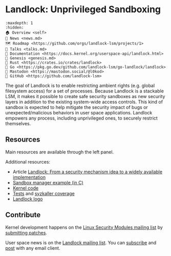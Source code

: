 # Landlock: Unprivileged Sandboxing

```{toctree}
:maxdepth: 1
:hidden:
🏠 Overview <self>
📰 News <news.md>
🗺️ Roadmap <https://github.com/orgs/landlock-lsm/projects/1>
🎤 Talks <talks.md>
📄 Documentation <https://docs.kernel.org/userspace-api/landlock.html>
🌱 Genesis <genesis.md>
🦀 Rust <https://crates.io/crates/landlock>
🐹 Go <https://pkg.go.dev/github.com/landlock-lsm/go-landlock/landlock>
🐘 Mastodon <https://mastodon.social/@l0kod>
🐙 GitHub <https://github.com/landlock-lsm>
```

The goal of Landlock is to enable restricting ambient rights (e.g. global
filesystem access) for a set of processes. Because Landlock is a stackable
LSM, it makes it possible to create safe security sandboxes as new security layers
in addition to the existing system-wide access controls. This kind of sandbox
is expected to help mitigate the security impact of bugs or
unexpected/malicious behaviors in user space applications. Landlock empowers
any process, including unprivileged ones, to securely restrict themselves.

## Resources

Main resources are available through the left panel.

Additional resources:
- Article [Landlock: From a security mechanism idea to a widely available implementation](talks/2024-06-06_landlock-article.pdf)
- [Sandbox manager example (in C)](https://git.kernel.org/pub/scm/linux/kernel/git/torvalds/linux.git/tree/samples/landlock/sandboxer.c)
- [Kernel code](https://git.kernel.org/pub/scm/linux/kernel/git/torvalds/linux.git/tree/security/landlock)
- [Tests](https://git.kernel.org/pub/scm/linux/kernel/git/torvalds/linux.git/tree/tools/testing/selftests/landlock) and [syzkaller coverage](https://syzkaller.appspot.com/upstream)
- [Landlock logo](https://github.com/landlock-lsm/landlock-logo)

## Contribute

Kernel development happens on the [Linux Security Modules mailing list](https://lore.kernel.org/linux-security-module/)
by [submitting patches](https://docs.kernel.org/process/submitting-patches.html).

User space news is on the [Landlock mailing list](https://lore.kernel.org/landlock/).
You can [subscribe](mailto:landlock+subscribe@lists.linux.dev) and
[post](mailto:landlock@lists.linux.dev) with any email client.
